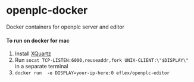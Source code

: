 # openplc-docker
Docker containers for openplc server and editor

#### To run on docker for mac
1. Install [XQuartz](https://www.xquartz.org/)
2. Run `socat TCP-LISTEN:6000,reuseaddr,fork UNIX-CLIENT:\"$DISPLAY\"` in a separate terminal
3. `docker run  -e DISPLAY=your-ip-here:0 eflex/openplc-editor`

